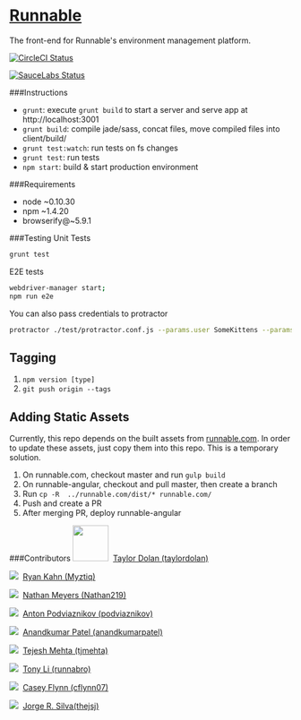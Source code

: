 # [Runnable](http://runnable.com/)
The front-end for Runnable's environment management platform.

[![
  CircleCI Status
 ](https://circleci.com/gh/CodeNow/runnable-angular.png?circle-token=979bf08a16049c22ca0f7f7e01cb523ce9dbfcac)
](https://circleci.com/gh/CodeNow/runnable-angular)

[![
  SauceLabs Status
 ](https://saucelabs.com/browser-matrix/runnable.svg?auth=9a8a382b89d804503547b9feda1eb36c)
](https://saucelabs.com/u/runnable)

###Instructions
- `grunt`: execute `grunt build` to start a server and serve app at http://localhost:3001
- `grunt build`: compile jade/sass, concat files, move compiled files into client/build/
- `grunt test:watch`: run tests on fs changes
- `grunt test`: run tests
- `npm start`: build & start production environment

###Requirements
- node ~0.10.30
- npm ~1.4.20
- browserify@~5.9.1

###Testing
Unit Tests
```bash
grunt test
```

E2E tests
```bash
webdriver-manager start;
npm run e2e
```
You can also pass credentials to protractor
```bash
protractor ./test/protractor.conf.js --params.user SomeKittens --params.password hunter2
```

## Tagging
1. `npm version [type]`
2. `git push origin --tags`

## Adding Static Assets

Currently, this repo depends on the built assets from [runnable.com](github.com/CodeNow/runnable.com). In order to update these assets, just copy them into this repo. This is a temporary solution.

1. On runnable.com, checkout master and run `gulp build`
2. On runnable-angular, checkout and pull master, then create a branch
3. Run `cp -R  ../runnable.com/dist/* runnable.com/`
4. Push and create a PR
5. After merging PR, deploy runnable-angular

###Contributors
<img src="https://avatars3.githubusercontent.com/u/7440805?s=64" width="64">&nbsp;
[Taylor Dolan (taylordolan)](https://github.com/taylordolan)

<img src="https://avatars3.githubusercontent.com/u/495765?s=64">&nbsp;
[Ryan Kahn (Myztiq)](https://github.com/Myztiq)

<img src="https://avatars1.githubusercontent.com/u/6379413?s=64">&nbsp;
[Nathan Meyers (Nathan219)](https://github.com/Nathan219)

<img src="https://avatars1.githubusercontent.com/u/429706?v=3&s=64">&nbsp;
[Anton Podviaznikov (podviaznikov)](https://github.com/podviaznikov)

<img src="https://s.gravatar.com/avatar/b613d7470bc5eb09b8c73223b4ee8a4e?s=64">&nbsp;
[Anandkumar Patel (anandkumarpatel)](https://github.com/anandkumarpatel)

<img src="http://www.gravatar.com/avatar/049d9ce7bb813b262d32f6ebe4bb6fe5?s=64">&nbsp;
[Tejesh Mehta (tjmehta)](https://github.com/tjmehta)

<img src="http://www.gravatar.com/avatar/452e4a4c93d2ffba9999b03cea258206?s=64">&nbsp;
[Tony Li (runnabro)](https://github.com/runnabro)

<img src="http://www.gravatar.com/avatar/fd3c806f94926cbe683f3ddc878ae4d3?s=64">&nbsp;
[Casey Flynn (cflynn07)](https://github.com/cflynn07)

<img src="http://www.gravatar.com/avatar/12d7b42352806d7d85ec8746ca018d97?s=64">&nbsp;
[Jorge R. Silva(thejsj)](https://github.com/thejsj)

